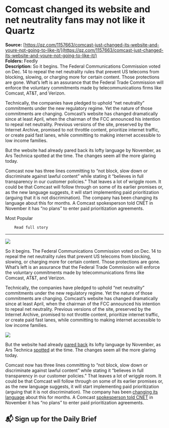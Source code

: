 # Comcast changed its website and net neutrality fans may not like it Quartz

**Source:** [https://qz.com/1157663/comcast-just-changed-its-website-and-youre-not-going-to-like-it/](https://qz.com/1157663/comcast-just-changed-its-website-and-youre-not-going-to-like-it/)  
**Folders:** Feedly  
**Description:** So it begins. The Federal Communications Commission voted on Dec. 14 to repeal the net neutrality rules that prevent US telecoms from blocking, slowing, or charging more for certain content. Those protections are gone. What’s left is an assurance that the Federal Trade Commission will enforce the voluntary commitments made by telecommunications firms like Comcast, AT&T, and Verizon.

Technically, the companies have pledged to uphold “net neutrality” commitments under the new regulatory regime. Yet the nature of those commitments are changing. Comcast’s website has changed dramatically since at least April, when the chairman of the FCC announced his intention to repeal net neutrality. Previous versions of the site, preserved by the Internet Archive, promised to not throttle content, prioritize internet traffic, or create paid fast lanes, while committing to making internet accessible to low income families.

But the website had already pared back its lofty language by November, as Ars Technica spotted at the time. The changes seem all the more glaring today.  

Comcast now has three lines committing to “not block, slow down or discriminate against lawful content” while stating it “believes in full transparency in our customer policies.” That leaves a lot of wriggle room. It could be that Comcast will follow through on some of its earlier promises or, as the new language suggests, it will start implementing paid prioritization (arguing that it is not discrimination). The company has been changing its language about this for months. A Comcast spokesperson told CNET in November it has “no plans” to enter paid prioritization agreements.

Most Popular

		Read full story


---

<div><div><div><picture><img src="https://qz.com/cdn-cgi/image/width=1024%2Cquality=85%2Cformat=auto/https://assets.qz.com/media/d9971f65df4c014efc8bbc00d2dc548b.jpg"></picture></div><p>So it begins. The Federal Communications Commission voted on Dec. 14 to repeal the net neutrality rules that prevent US telecoms from blocking, slowing, or charging more for certain content. Those protections are gone. What’s left is an assurance that the Federal Trade Commission will enforce the voluntary commitments made by telecommunications firms like Comcast, AT&amp;T, and Verizon.</p></div><div><p>Technically, the companies have pledged to uphold “net neutrality” commitments under the new regulatory regime. Yet the nature of those commitments are changing. Comcast’s website has changed dramatically since at least April, when the chairman of the FCC announced his intention to repeal net neutrality. Previous versions of the site, preserved by the Internet Archive, promised to not throttle content, prioritize internet traffic, or create paid fast lanes, while committing to making internet accessible to low income families.</p></div><div><div><picture><img src="https://qz.com/cdn-cgi/image/width=1024%2Cquality=85%2Cformat=auto/https://assets.qz.com/media/42231daadbfaa4d0cd3fec755c384ecd.jpg"></picture></div><p>But the website had already <a href="http://corporate.comcast.com/openinternet">pared back</a> its lofty language by November, as Ars Technica <a href="https://arstechnica.com/tech-policy/2017/11/comcast-deleted-net-neutrality-pledge-the-same-day-fcc-announced-repeal/">spotted</a> at the time. The changes seem all the more glaring today.  </p></div><div><p>Comcast now has three lines committing to “not block, slow down or discriminate against lawful content” while stating it “believes in full transparency in our customer policies.” That leaves a lot of wriggle room. It could be that Comcast will follow through on some of its earlier promises or, as the new language suggests, it will start implementing paid prioritization (arguing that it is not discrimination). The company has been <a href="https://arstechnica.com/tech-policy/2017/11/comcast-quietly-drops-promise-not-to-charge-tolls-for-internet-fast-lanes/">changing its language</a> about this for months. A Comcast <a href="https://www.cnet.com/news/comcast-denies-plans-to-offer-internet-fast-lanes/">spokesperson told CNET</a> in November it has “no plans” to enter paid prioritization agreements.</p></div><div><h2>📬 Sign up for the Daily Brief</h2></div></div>